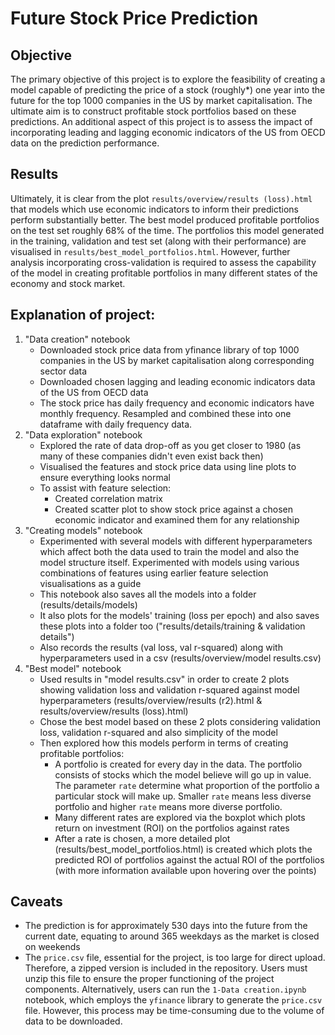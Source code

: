 # Future Stock Price Prediction

## Objective
The primary objective of this project is to explore the feasibility of creating a model capable of predicting the price of a stock (roughly*) one year into the future for the top 1000 companies in the US by market capitalisation. The ultimate aim is to construct profitable stock portfolios based on these predictions. An additional aspect of this project is to assess the impact of incorporating leading and lagging economic indicators of the US from OECD data on the prediction performance.

## Results
Ultimately, it is clear from the plot `results/overview/results (loss).html` that models which use economic indicators to inform their predictions perform substantially better. The best model produced profitable portfolios on the test set roughly 68% of the time. The portfolios this model generated in the training, validation and test set (along with their performance) are visualised in `results/best_model_portfolios.html`. However, further analysis incorporating cross-validation is required to assess the capability of the model in creating profitable portfolios in many different states of the economy and stock market. 

## Explanation of project:
1. "Data creation" notebook
	- Downloaded stock price data from yfinance library of top 1000 companies in the US by market capitalisation along corresponding sector data
	- Downloaded chosen lagging and leading economic indicators data of the US from OECD data
	- The stock price has daily frequency and economic indicators have monthly frequency. Resampled and combined these into one dataframe with daily frequency data.
2. "Data exploration" notebook
	- Explored the rate of data drop-off as you get closer to 1980 (as many of these companies didn't even exist back then)
	- Visualised the features and stock price data using line plots to ensure everything looks normal
	- To assist with feature selection:
		- Created correlation matrix 
		- Created scatter plot to show stock price against a chosen economic indicator and examined them for any relationship
3. "Creating models" notebook
	- Experimented with several models with different hyperparameters which affect both the data used to train the model and also the model structure itself. Experimented with models using various combinations of features using earlier feature selection visualisations as a guide
	- This notebook also saves all the models into a folder (results/details/models)
	- It also plots for the models' training (loss per epoch) and also saves these plots into a folder too ("results/details/training & validation details")
	- Also records the results (val loss, val r-squared) along with hyperparameters used in a csv (results/overview/model results.csv)
4. "Best model" notebook
	- Used results in "model results.csv" in order to create 2 plots showing validation loss and validation r-squared against model hyperparameters (results/overview/results (r2).html & results/overview/results (loss).html) 
	- Chose the best model based on these 2 plots considering validation loss, validation r-squared and also simplicity of the model
	- Then explored how this models perform in terms of creating profitable portfolios:
		- A portfolio is created for every day in the data. The portfolio consists of stocks which the model believe will go up in value. The parameter `rate` determine what proportion of the portfolio a particular stock will make up. Smaller `rate` means less diverse portfolio and higher `rate` means more diverse portfolio.
		- Many different rates are explored via the boxplot which plots return on investment (ROI) on the portfolios against rates
		- After a rate is chosen, a more detailed plot (results/best_model_portfolios.html) is created which plots the predicted ROI of portfolios against the actual ROI of the portfolios (with more information available upon hovering over the points) 

## Caveats
- The prediction is for approximately 530 days into the future from the current date, equating to around 365 weekdays as the market is closed on weekends
- The `price.csv` file, essential for the project, is too large for direct upload. Therefore, a zipped version is included in the repository. Users must unzip this file to ensure the proper functioning of the project components. Alternatively, users can run the `1-Data creation.ipynb` notebook, which employs the `yfinance` library to generate the `price.csv` file. However, this process may be time-consuming due to the volume of data to be downloaded.
